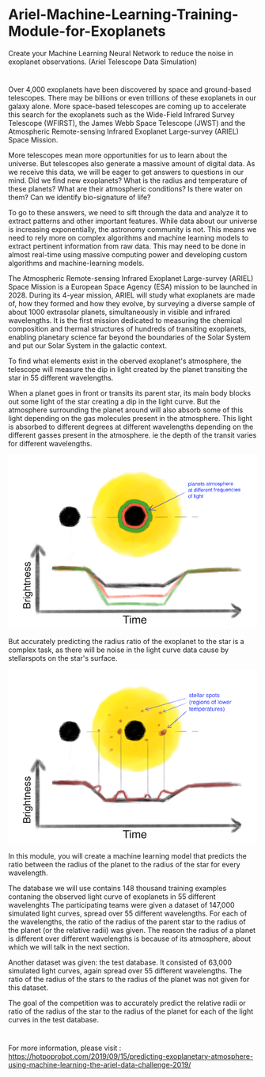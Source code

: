 # Ariel-Machine-Learning-Training-Module-for-Exoplanets
Create your Machine Learning Neural Network to reduce the noise in exoplanet observations. (Ariel Telescope Data Simulation)
#  

Over 4,000 exoplanets have been discovered by space and ground-based telescopes. There may be billions or even trillions of these exoplanets in our galaxy alone. More space-based telescopes are coming up to accelerate this search for the exoplanets such as the Wide-Field Infrared Survey Telescope (WFIRST), the James Webb Space Telescope (JWST) and the Atmospheric Remote-sensing Infrared Exoplanet Large-survey (ARIEL) Space Mission.

More telescopes mean more opportunities for us to learn about the universe. But telescopes also generate a massive amount of digital data. As we receive this data, we will be eager to get answers to questions in our mind. Did we find new exoplanets? What is the radius and temperature of these planets? What are their atmospheric conditions? Is there water on them? Can we identify bio-signature of life?

To go to these answers, we need to sift through the data and analyze it to extract patterns and other important features. While data about our universe is increasing exponentially, the astronomy community is not. This means we need to rely more on complex algorithms and machine learning models to extract pertinent information from raw data. This may need to be done in almost real-time using massive computing power and developing custom algorithms and machine-learning models.

The Atmospheric Remote-sensing Infrared Exoplanet Large-survey (ARIEL) Space Mission is a European Space Agency (ESA) mission to be launched in 2028. During its 4-year mission, ARIEL will study what exoplanets are made of, how they formed and how they evolve, by surveying a diverse sample of about 1000 extrasolar planets, simultaneously in visible and infrared wavelengths. It is the first mission dedicated to measuring the chemical composition and thermal structures of hundreds of transiting exoplanets, enabling planetary science far beyond the boundaries of the Solar System and put our Solar System in the galactic context.

To find what elements exist in the oberved exoplanet's atmosphere, the telescope will measure the dip in light created by the planet transiting the star in 55 different wavelengths. 

When a planet goes in front or transits its parent star, its main body blocks out some light of the star creating a dip in the light curve. But the atmosphere surrounding the planet around will also absorb some of this light depending on the gas molecules present in the atmosphere. This light is absorbed to different degrees at different wavelengths depending on the different gasses present in the atmosphere. ie the depth of the transit varies for different wavelengths.

![Dip In light varies over different wavelengths](https://github.com/Artash-N/Ariel-Machine-Learning-Training-Module-for-Exoplanets/blob/master/wavelenghts%20lightcurve.png)

But accurately predicting the radius ratio of the exoplanet to the star is a complex task, as there will be noise in the light curve data cause by stellarspots on the star's surface. 

![Stellar Spots interfering with light curve measurment](https://github.com/Artash-N/Ariel-Machine-Learning-Training-Module-for-Exoplanets/blob/master/stellar%20spot%20interference.png)

In this module, you will create a machine learning model that predicts the ratio between the radius of the planet to the radius of the star for every wavelength.

The database we will use contains 148 thousand training examples contaning the observed light curve of exoplanets in 55 different wavelenghts
The participating teams were given a dataset of 147,000 simulated light curves, spread over 55 different wavelengths. For each of the wavelengths, the ratio of the radius of the parent star to the radius of the planet (or the relative radii) was given. The reason the radius of a planet is different over different wavelengths is because of its atmosphere, about which we will talk in the next section.

Another dataset was given: the test database. It consisted of 63,000 simulated light curves, again spread over 55 different wavelengths. The ratio of the radius of the stars to the radius of the planet was not given for this dataset.

The goal of the competition was to accurately predict the relative radii or ratio of the radius of the star to the radius of the planet for each of the light curves in the test database.

#

For more information, please visit : https://hotpoprobot.com/2019/09/15/predicting-exoplanetary-atmosphere-using-machine-learning-the-ariel-data-challenge-2019/   
